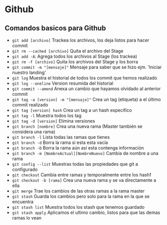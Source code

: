 # Github<!-- omit in toc -->

## Comandos basicos para Github<!-- omit in toc -->

* `git add [archivo]` Trackea los archivos, los deja listos para hacer commit
* `git rm --cached [archivo]` Quita el archivo del Stage
* `git add -A`: 	Agrega todos los archivos al Stage (los trackea)
* `git rm -f [archivo]` Quita los archivos del Stage y los borra
* `git commit -m "[mensaje]"`	Mensaje para saber que se hizo ejm. 'Iniciar nuestro landing'
* `git log`	Muestra el historial de todos los commit que hemos realizado
* `git log --oneline`	Version resumida del historial
* `git commit --amend` Anexa un cambio que hayamos olvidado al anterior commit
* `git tag -a [version] -m "[mensaje]"`	Crea un tag (etiqueta) a el último commit realizado
* `git tag [version] hash` Crea un tag a un hash especifico
* `git tag -l` Muestra todos los tag
* `git tag -d [version]` Elimina versiones
* `git branch [nombre]` Crea una nueva rama (Master también se considera una rama)
* `git branch -l` Lista todas las ramas que tienes
* `git branch -d`	Borra la rama si esta esta vacía
* `git branch -D` Borra la rama aún así esta contenga información
* `git branch -m [NombreActual][NombreNuevo]` Cambia de nombre a una rama
* `git config --list` Muestras todas las propiedades que git a configurado
* `git checkout` Cambia entre ramas y temporalmente entre los hash1
* `git checkout -b [rama]` Crea una nueva rama y se va directamente a ella
* `git merge` Trae los cambios de las otras ramas a la rama master
* `git stash` Guarda los cambios pero solo para la rama en la que se encuentra
* `git stash list` Muestra todos los stash que tenemos guardado
* `git stash apply` Aplicamos el ultimo cambio, listos para que las demas ramas lo vean 
